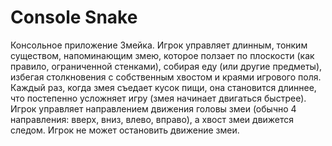 # Console Snake

Консольное приложение Змейка. Игрок управляет длинным, тонким существом, напоминающим змею, которое ползает по плоскости (как правило, ограниченной стенками), собирая еду (или другие предметы), избегая столкновения с собственным хвостом и краями игрового поля. Каждый раз, когда змея съедает кусок пищи, она становится длиннее, что постепенно усложняет игру (змея начинает двигаться быстрее). Игрок управляет направлением движения головы змеи (обычно 4 направления: вверх, вниз, влево, вправо), а хвост змеи движется следом. Игрок не может остановить движение змеи.
